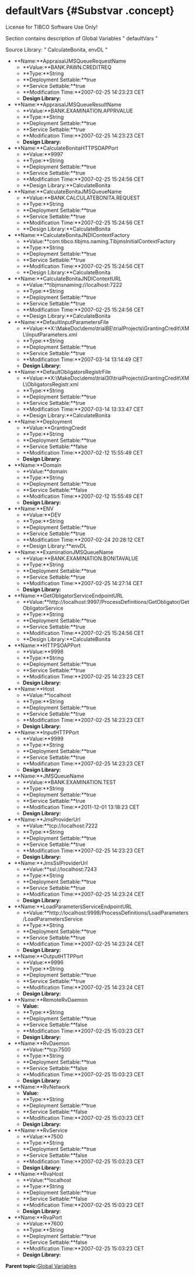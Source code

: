 # defaultVars {#Substvar .concept}

License for TIBCO Software Use Only!

Section contains description of Global Variables " defaultVars "

Source Library: " CalculateBonita, envDL "

-   **Name:**AppraisalJMSQueueRequestName
    -   **Value:**BANK.PAWN.CREDITREQ
    -   **Type:**String
    -   **Deployment Settable:**true
    -   **Service Settable:**true
    -   **Modification Time:**2007-02-25 14:23:23 CET
    -   **Design Library:**
-   **Name:**AppraisalJMSQueueResultName
    -   **Value:**BANK.EXAMINATION.APPRVALUE
    -   **Type:**String
    -   **Deployment Settable:**true
    -   **Service Settable:**true
    -   **Modification Time:**2007-02-25 14:23:23 CET
    -   **Design Library:**
-   **Name:**CalculateBonitaHTTPSOAPPort
    -   **Value:**9997
    -   **Type:**String
    -   **Deployment Settable:**true
    -   **Service Settable:**true
    -   **Modification Time:**2007-02-25 15:24:56 CET
    -   **Design Library:**CalculateBonita
-   **Name:**CalculateBonitaJMSQueueName
    -   **Value:**BANK.CALCULATEBONITA.REQUEST
    -   **Type:**String
    -   **Deployment Settable:**true
    -   **Service Settable:**true
    -   **Modification Time:**2007-02-25 15:24:56 CET
    -   **Design Library:**CalculateBonita
-   **Name:**CalculateBonitaJNDIContextFactory
    -   **Value:**com.tibco.tibjms.naming.TibjmsInitialContextFactory
    -   **Type:**String
    -   **Deployment Settable:**true
    -   **Service Settable:**true
    -   **Modification Time:**2007-02-25 15:24:56 CET
    -   **Design Library:**CalculateBonita
-   **Name:**CalculateBonitaJNDIContextURL
    -   **Value:**tibjmsnaming://localhost:7222
    -   **Type:**String
    -   **Deployment Settable:**true
    -   **Service Settable:**true
    -   **Modification Time:**2007-02-25 15:24:56 CET
    -   **Design Library:**CalculateBonita
-   **Name:**DefaultInputParametersFile
    -   **Value:**X:\\MakeDoc\\demo\\trialBE\\trialProjects\\GrantingCredit\\XML\\InputParameters.xml
    -   **Type:**String
    -   **Deployment Settable:**true
    -   **Service Settable:**true
    -   **Modification Time:**2007-03-14 13:14:49 CET
    -   **Design Library:**
-   **Name:**DefaultObligatorsRegistrFile
    -   **Value:**X:\\MakeDoc\\demo\\trial30\\trialProjects\\GrantingCredit\\XML\\ObligatorsRegistr.xml
    -   **Type:**String
    -   **Deployment Settable:**true
    -   **Service Settable:**true
    -   **Modification Time:**2007-03-14 13:33:47 CET
    -   **Design Library:**CalculateBonita
-   **Name:**Deployment
    -   **Value:**GrantingCredit
    -   **Type:**String
    -   **Deployment Settable:**true
    -   **Service Settable:**false
    -   **Modification Time:**2007-02-12 15:55:49 CET
    -   **Design Library:**
-   **Name:**Domain
    -   **Value:**domain
    -   **Type:**String
    -   **Deployment Settable:**true
    -   **Service Settable:**false
    -   **Modification Time:**2007-02-12 15:55:49 CET
    -   **Design Library:**
-   **Name:**ENV
    -   **Value:**DEV
    -   **Type:**String
    -   **Deployment Settable:**true
    -   **Service Settable:**true
    -   **Modification Time:**2007-02-24 20:28:12 CET
    -   **Design Library:**envDL
-   **Name:**ExaminationJMSQueueName
    -   **Value:**BANK.EXAMINATION.BONITAVALUE
    -   **Type:**String
    -   **Deployment Settable:**true
    -   **Service Settable:**true
    -   **Modification Time:**2007-02-25 14:27:14 CET
    -   **Design Library:**
-   **Name:**GetObligatorServiceEndpointURL
    -   **Value:**http://localhost:9997/ProcessDefinitions/GetObligator/GetObligatorService
    -   **Type:**String
    -   **Deployment Settable:**true
    -   **Service Settable:**true
    -   **Modification Time:**2007-02-25 15:24:56 CET
    -   **Design Library:**CalculateBonita
-   **Name:**HTTPSOAPPort
    -   **Value:**9998
    -   **Type:**String
    -   **Deployment Settable:**true
    -   **Service Settable:**true
    -   **Modification Time:**2007-02-25 14:23:23 CET
    -   **Design Library:**
-   **Name:**Host
    -   **Value:**localhost
    -   **Type:**String
    -   **Deployment Settable:**true
    -   **Service Settable:**true
    -   **Modification Time:**2007-02-25 14:23:23 CET
    -   **Design Library:**
-   **Name:**InputHTTPPort
    -   **Value:**9999
    -   **Type:**String
    -   **Deployment Settable:**true
    -   **Service Settable:**true
    -   **Modification Time:**2007-02-25 14:23:23 CET
    -   **Design Library:**
-   **Name:**JMSQueueName
    -   **Value:**BANK.EXAMINATION.TEST
    -   **Type:**String
    -   **Deployment Settable:**true
    -   **Service Settable:**true
    -   **Modification Time:**2011-12-01 13:18:23 CET
    -   **Design Library:**
-   **Name:**JmsProviderUrl
    -   **Value:**tcp://localhost:7222
    -   **Type:**String
    -   **Deployment Settable:**true
    -   **Service Settable:**true
    -   **Modification Time:**2007-02-25 14:23:23 CET
    -   **Design Library:**
-   **Name:**JmsSslProviderUrl
    -   **Value:**ssl://localhost:7243
    -   **Type:**String
    -   **Deployment Settable:**true
    -   **Service Settable:**true
    -   **Modification Time:**2007-02-25 14:23:24 CET
    -   **Design Library:**
-   **Name:**LoadParametersServiceEndpointURL
    -   **Value:**http://localhost:9998/ProcessDefinitions/LoadParameters/LoadParametersService
    -   **Type:**String
    -   **Deployment Settable:**true
    -   **Service Settable:**true
    -   **Modification Time:**2007-02-25 14:23:24 CET
    -   **Design Library:**
-   **Name:**OutputHTTPPort
    -   **Value:**9996
    -   **Type:**String
    -   **Deployment Settable:**true
    -   **Service Settable:**true
    -   **Modification Time:**2007-02-25 14:23:24 CET
    -   **Design Library:**
-   **Name:**RemoteRvDaemon
    -   **Value:**
    -   **Type:**String
    -   **Deployment Settable:**true
    -   **Service Settable:**false
    -   **Modification Time:**2007-02-25 15:03:23 CET
    -   **Design Library:**
-   **Name:**RvDaemon
    -   **Value:**tcp:7500
    -   **Type:**String
    -   **Deployment Settable:**true
    -   **Service Settable:**false
    -   **Modification Time:**2007-02-25 15:03:23 CET
    -   **Design Library:**
-   **Name:**RvNetwork
    -   **Value:**
    -   **Type:**String
    -   **Deployment Settable:**true
    -   **Service Settable:**false
    -   **Modification Time:**2007-02-25 15:03:23 CET
    -   **Design Library:**
-   **Name:**RvService
    -   **Value:**7500
    -   **Type:**String
    -   **Deployment Settable:**true
    -   **Service Settable:**false
    -   **Modification Time:**2007-02-25 15:03:23 CET
    -   **Design Library:**
-   **Name:**RvaHost
    -   **Value:**localhost
    -   **Type:**String
    -   **Deployment Settable:**true
    -   **Service Settable:**false
    -   **Modification Time:**2007-02-25 15:03:23 CET
    -   **Design Library:**
-   **Name:**RvaPort
    -   **Value:**7600
    -   **Type:**String
    -   **Deployment Settable:**true
    -   **Service Settable:**false
    -   **Modification Time:**2007-02-25 15:03:23 CET
    -   **Design Library:**

**Parent topic:**[Global Variables](../../../projects/GrantingCredit/common/substvar.md)

